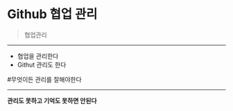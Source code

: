 # Github 협업 관리
>협업관리   
* * *

+ 협업을 관리한다
+ Githut 관리도 한다   
 
#무엇이든 관리를 잘해야한다   
* * *
**관리도 못하고 기억도 못하면 안된다**
